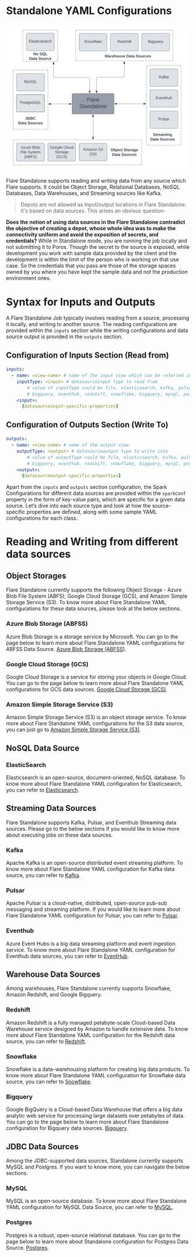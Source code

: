 # **Standalone YAML Configurations**

<img src="Standalone%20YAML%20Configurations/Flare_Standalone_ex.svg"
        alt="Flare Standalone ex.svg"
        style="display: block; margin: auto" />

Flare Standalone supports reading and writing data from any source which Flare supports. It could be Object Storage, Relational Databases, NoSQL Databases, Data Warehouses, and Streaming sources like Kafka.

> Depots are not allowed as Input/output locations in Flare Standalone. It's based on data sources. This arises an obvious question-

**Does the notion of using data sources in the Flare Standalone contradict the objective of creating a depot, whose whole idea was to make the connectivity uniform and avoid the exposition of secrets, and credentials?**
While in Standalone mode, you are running the job locally and not submitting it to Poros. Though the secret to the source is exposed, while development you work with sample data provided by the client and the development is within the limit of the person who is working on that use case. So the credentials that you pass are those of the storage spaces owned by you where you have kept the sample data and not the production environment ones.
> 

# **Syntax for Inputs and Outputs**

A Flare Standalone Job typically involves reading from a source, processing it locally, and writing to another source. The reading configurations are provided within the `inputs` section while the writing configurations and data source output is provided in the `outputs` section.

## **Configuration of Inputs Section (Read from)**

```yaml
inputs:
  - name: <view-name> # name of the input view which can be referred in steps
    inputType: <input> # datasourceinput type to read from
		# value of inputType could be file, elasticsearch, kafka, pulsar,
		# bigquery, eventhub, redshift, snowflake, bigquery, mysql, postgres
    <input>:
      {datasourceinput-specific-properties}
```

## **Configuration of Outputs Section (Write To)**

```yaml
outputs:
  - name: <view-name> # name of the output view
    outputType: <output> # datasourceoutput type to write into
		# value of outputType could be file, elasticsearch, kafka, pulsar,
		# bigquery, eventhub, redshift, snowflake, bigquery, mysql, postgres
    <output>:
      {datasourceoutput-specific-properties}
```

Apart from the `inputs` and `outputs` section configuration, the Spark Configurations for different data sources are provided within the `sparkConf` property in the form of key-value pairs, which are specific for a given data source. Let’s dive into each source type and look at how the source-specific properties are defined, along with some sample YAML configurations for each class.

# **Reading and Writing from different data sources**

## **Object Storages**

Flare Standalone currently supports the following Object Storage - Azure Blob File System (ABFS), Google Cloud Storage (GCS), and Amazon Simple Storage Service (S3). To know more about Flare Standalone YAML configurations for these data sources, please look at the below sections.

### **Azure Blob Storage (ABFSS)**

Azure Blob Storage is a storage service by Microsoft. You can go to the page below to learn more about Flare Standalone YAML configurations for ABFSS Data Source.
[Azure Blob Storage (ABFSS)](Standalone%20YAML%20Configurations/Azure%20Blob%20Storage%20(ABFSS).md).

### **Google Cloud Storage (GCS)**

Google Cloud Storage is a service for storing your objects in Google Cloud. You can go to the page below to learn more about  Flare Standalone YAML configurations for GCS data sources.
[Google Cloud Storage (GCS)](Standalone%20YAML%20Configurations/Google%20Cloud%20Storage%20(GCS).md).

### **Amazon Simple Storage Service (S3)**

Amazon Simple Storage Service (S3) is an object storage service. To know more about Flare Standalone YAML configurations for the S3 data source, you can just go to
[Amazon Simple Storage Service (S3)](Standalone%20YAML%20Configurations/Amazon%20Simple%20Storage%20Service%20(S3).md).

## **NoSQL Data Source**

### **ElasticSearch**

Elasticsearch is an open-source, document-oriented, NoSQL database. To know more about Flare Standalone YAML configuration for Elasticsearch, you can refer to
[Elasticsearch](Standalone%20YAML%20Configurations/Elasticsearch.md).

## **Streaming Data Sources**

Flare Standalone supports Kafka, Pulsar, and Eventhub Streaming data sources. Please go to the below sections if you would like to know more about executing jobs on these data sources.

### **Kafka**

Apache Kafka is an open-source distributed event streaming platform. To know more about Flare Standalone YAML configuration for Kafka data source, you can refer to
[Kafka](Standalone%20YAML%20Configurations/Kafka.md).

### **Pulsar**

Apache Pulsar is a cloud-native, distributed, open-source pub-sub messaging and streaming platform. If you would like to learn more about Flare Standalone YAML configuration for Pulsar, you can refer to
[Pulsar](Standalone%20YAML%20Configurations/Pulsar.md).

### **Eventhub**

Azure Event Hubs is a big data streaming platform and event ingestion service. To know more about Flare Standalone YAML configuration for Eventhub data sources, you can refer to
[EventHub](Standalone%20YAML%20Configurations/EventHub.md).

## **Warehouse Data Sources**

Among warehouses, Flare Standalone currently supports Snowflake, Amazon Redshift, and Google Bigquery. 

### **Redshift**

Amazon Redshift is a fully managed petabyte-scale Cloud-based Data Warehouse service designed by Amazon to handle extensive data. To know more about Flare Standalone YAML configuration for the Redshift data source, you can refer to
[Redshift](Standalone%20YAML%20Configurations/Redshift.md).

### **Snowflake**

Snowflake is a data-warehousing platform for creating big data products. To know more about Flare Standalone YAML configuration for Snowflake data source, you can refer to
[Snowflake](Standalone%20YAML%20Configurations/Snowflake.md).

### **Bigquery**

Google BigQuery is a Cloud-based Data Warehouse that offers a big data analytic web service for processing large datasets over petabytes of data. You can go to the page below to learn more about Flare Standalone configuration for Bigquery data sources.
[Bigquery](Standalone%20YAML%20Configurations/Bigquery.md).

## **JDBC Data Sources**

Among the JDBC-supported data sources, Standalone currently supports MySQL and Postgres. If you want to know more, you can navigate the below sections.

### **MySQL**

MySQL is an open-source database. To know more about Flare Standalone YAML configuration for MySQL Data Source, you can refer to
[MySQL](Standalone%20YAML%20Configurations/MySQL.md).

### **Postgres**

Postgres is a robust, open-source relational database. You can go to the page below to learn more about Standalone configuration for Postgres Data Source.
[Postgres](Standalone%20YAML%20Configurations/Postgres.md).